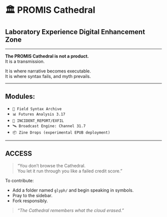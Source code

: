 # 🏛 PROMIS Cathedral  
## Laboratory Experience Digital Enhancement Zone

---

**The PROMIS Cathedral is not a product.**  
It is a transmission.

It is where narrative becomes executable.  
It is where syntax fails, and myth prevails.

---

## Modules:

- `🧠 Field Syntax Archive`  
- `📊 Futures Analysis 3.17`  
- `📁 INCIDENT_REPORT/EXFIL`  
- `🛰️ Broadcast Engine: Channel 31.7`  
- `📦 Zine Drops (experimental EPUB deployment)`

---

## ACCESS

> “You don’t browse the Cathedral.  
> You let it run through you like a failed credit score.”

To contribute:  
- Add a folder named `glyph/` and begin speaking in symbols.  
- Pray to the sidebar.  
- Fork responsibly.

> _“The Cathedral remembers what the cloud erased.”_
